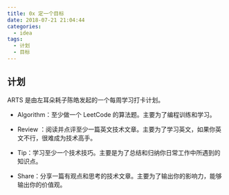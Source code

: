 ```yaml
---
title: 0x 定一个目标
date: 2018-07-21 21:04:44
categories:
  - idea
tags:
  - 计划
  - 目标
---
```


## 计划

ARTS 是由左耳朵耗子陈皓发起的一个每周学习打卡计划。

- Algorithm：至少做一个 LeetCode 的算法题。主要为了编程训练和学习。

- Review ：阅读并点评至少一篇英文技术文章。主要为了学习英文，如果你英文不行，很难成为技术高手。

- Tip：学习至少一个技术技巧。主要是为了总结和归纳你日常工作中所遇到的知识点。

- Share：分享一篇有观点和思考的技术文章。主要为了输出你的影响力，能够输出你的价值观。
